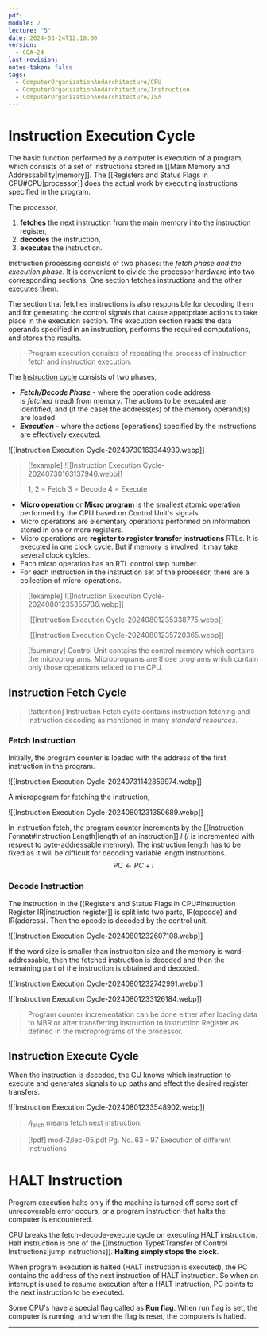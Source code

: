 ```yaml
---
pdf: 
module: 2
lecture: "5"
date: 2024-03-24T12:10:00
version:
  - COA-24
last-revision: 
notes-taken: false
tags:
  - ComputerOrganizationAndArchitecture/CPU
  - ComputerOrganizationAndArchitecture/Instruction
  - ComputerOrganizationAndArchitecture/ISA
---
```

# Instruction Execution Cycle

The basic function performed by a computer is execution of a program, which consists of a set of instructions stored in [[Main Memory and Addressability|memory]]. The [[Registers and Status Flags in CPU#CPU|processor]] does the actual work by executing instructions specified in the program.

The processor,
1. **fetches** the next instruction from the main memory into the instruction register,
2. **decodes** the instruction,
3. **executes** the instruction.

Instruction processing consists of two phases: the *fetch phase and the execution phase*. It is convenient to divide the processor hardware into two corresponding sections. One section fetches instructions and the other executes them.

The section that fetches instructions is also responsible for decoding them and for generating the control signals that cause appropriate actions to take place in the execution section. The execution section reads the data operands specified in an instruction, performs the required computations, and stores the results.

> Program execution consists of repeating the process of instruction fetch and instruction execution.

The [Instruction cycle](http://cs.iit.edu/~cs561/cs350/fetch/fetch.html) consists of two phases,
- **_Fetch/Decode Phase_** - where the operation code address is _fetched_ (read) from memory. The actions to be executed are identified, and (if the case) the address(es) of the memory operand(s) are loaded.
- **_Execution_** - where the actions (operations) specified by the instructions are effectively executed.

![[Instruction Execution Cycle-20240730163344930.webp]]

> [!example] 
> ![[Instruction Execution Cycle-20240730163137946.webp]]
> 
> 1, 2 = Fetch
> 3    = Decode
> 4    = Execute

- **Micro operation** or **Micro program** is the smallest atomic operation performed by the CPU based on Control Unit's signals. 
- Micro operations are elementary operations performed on information stored in one or more registers.
- Micro operations are **register to register transfer instructions** RTLs. It is executed in one clock cycle. But if memory is involved, it may take several clock cylcles.
- Each micro operation has an RTL control step number.
- For each instruction in the instruction set of the processor, there are a collection of micro-operations.

> [!example] 
> ![[Instruction Execution Cycle-20240801235355736.webp]]
> 
> ![[Instruction Execution Cycle-20240801235338775.webp]]
> 
> ![[Instruction Execution Cycle-20240801235720365.webp]]

> [!summary] 
> Control Unit contains the control memory which contains the microprograms. Microprograms are those programs which contain only those operations related to the CPU.

## Instruction Fetch Cycle

> [!attention] 
> Instruction Fetch cycle contains instruction fetching and instruction decoding as mentioned in many *standard resources*.

### Fetch Instruction

Initially, the program counter is loaded with the address of the first instruction in the program.

![[Instruction Execution Cycle-20240731142859974.webp]]

A micropogram for fetching the instruction,

![[Instruction Execution Cycle-20240801231350689.webp]]

In instruction fetch, the program counter increments by the [[Instruction Format#Instruction Length|length of an instruction]] $I$ ($I$ is incremented with respect to byte-addressable memory). The instruction length has to be fixed as it will be difficult for decoding variable length instructions.
$$
\text{PC} \leftarrow PC + I 
$$

### Decode Instruction

The instruction in the [[Registers and Status Flags in CPU#Instruction Register IR|instruction register]] is split into two parts, IR(opcode) and IR(address). 
Then the opcode is decoded by the control unit.

![[Instruction Execution Cycle-20240801232607108.webp]]

If the word size is smaller than instruciton size and the memory is word-addressable, then the fetched instruction is decoded and then the remaining part of the instruction is obtained and decoded.

![[Instruction Execution Cycle-20240801232742991.webp]]

![[Instruction Execution Cycle-20240801233126184.webp]]

> Program counter incrementation can be done either after loading data to MBR or after transferring instruction to Instruction Register as defined in the microprograms of the processor.

## Instruction Execute Cycle

When the instruction is decoded, the CU knows which instruction to execute and generates signals to up paths and effect the desired register transfers.

![[Instruction Execution Cycle-20240801233548902.webp]]

> $\mathcal{l}_{\text{fetch}}$ means fetch next instruction.

> [!pdf] mod-2/lec-05.pdf Pg. No. 63 - 97
> Execution of different instructions

# HALT Instruction

Program execution halts only if the machine is turned off some sort of unrecoverable error occurs, or a program instruction that halts the computer is encountered.

CPU breaks the fetch-decode-execute cycle on executing HALT instruction. Halt instruction is one of the [[Instruction Type#Transfer of Control Instructions|jump instructions]]. **Halting simply stops the clock**. 

When program execution is halted (HALT instruction is executed), the PC contains the address of the next instruction of HALT instruction. So when an interrupt is used to resume execution after a HALT instruction, PC points to the next instruction to be executed.

Some CPU's have a special flag called as **Run flag**. When run flag is set, the computer is running, and when the flag is reset, the computers is halted.

---